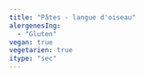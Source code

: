 ```yaml
---
title: "Pâtes - langue d'oiseau"
alergenesIng:
  - "Gluten"
vegan: true
vegetarien: true
itype: "sec"
---
```

